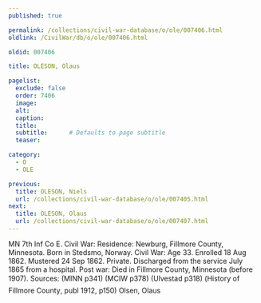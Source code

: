```yaml
---
published: true

permalink: /collections/civil-war-database/o/ole/007406.html
oldlink: /CivilWar/db/o/ole/007406.html

oldid: 007406

title: OLESON, Olaus

pagelist:
  exclude: false
  order: 7406
  image: 
  alt:
  caption:
  title:
  subtitle:      # Defaults to page subtitle
  teaser:

category: 
  - O 
  - OLE

previous:
  title: OLESON, Niels
  url: /collections/civil-war-database/o/ole/007405.html  
next:
  title: OLESON, Olaus
  url: /collections/civil-war-database/o/ole/007407.html   
---
```

MN 7th Inf Co E. Civil War: Residence: Newburg, Fillmore County, Minnesota. Born in Stedsmo, Norway. Civil War: Age 33. Enrolled 18 Aug 1862. Mustered 24 Sep 1862. Private. Discharged from the service July 1865 from a hospital. Post war: Died in Fillmore County, Minnesota (before 1907). Sources: (MINN p341) (MCIW p378) (Ulvestad p318) (&#147;History of Fillmore County&#148;, publ 1912, p150) &#147;Olsen, Olaus&#148;